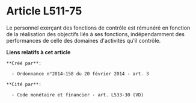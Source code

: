 # Article L511-75

Le personnel exerçant des fonctions de contrôle est rémunéré en fonction de la réalisation des objectifs liés à ses
fonctions, indépendamment des performances de celle des domaines d'activités qu'il contrôle.

**Liens relatifs à cet article**

	**Créé par**:

	  - Ordonnance n°2014-158 du 20 février 2014 - art. 3

	**Cité par**:

	  - Code monétaire et financier - art. L533-30 (VD)
